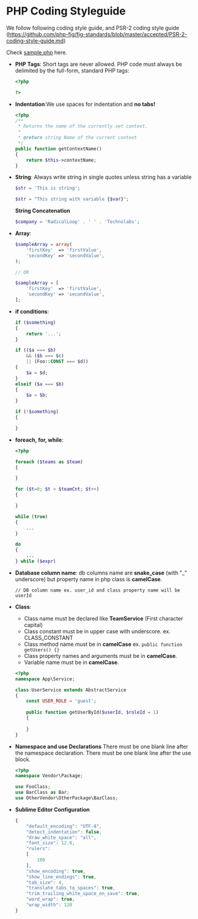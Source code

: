 # PHP Coding Styleguide

We follow following coding style guide, and PSR-2 coding style guide (https://github.com/php-fig/fig-standards/blob/master/accepted/PSR-2-coding-style-guide.md)

Check <a href="https://github.com/radicalloop/coding-styleguide/blob/master/php/sample.php">sample.php</a> here.

- **PHP Tags**: Short tags are never allowed. PHP code must always be delimited by the full-form, standard PHP tags:

    ```php
    <?php
    
    ?>
    ```
- **Indentation**:We use spaces for indentation and **no tabs!** 
    ```php 
    <?php
    /**
     * Returns the name of the currently set context.
     *
     * @return string Name of the current context
     */
    public function getContextName()
    {
        return $this->contextName;
    }
    ```

- **String**: Always write string in single quotes unless string has a variable 
   
    ```php
    $str = 'This is string';
    
    $str = "This string with variable {$var}";
    ```
    **String Concatenation**
    
    ```php
    $company = 'RadicalLoop' . ' ' . 'Technolabs';
    ```
- **Array**: 
    
    ```php
    $sampleArray = array(
        'firstKey'  => 'firstValue',
        'secondKey' => 'secondValue',
    );
    
    // OR
    
    $sampleArray = [
        'firstKey'  => 'firstValue',
        'secondKey' => 'secondValue',
    ];
    ```
- **if conditions**:
   
    ```php
    if ($something)
    {
        return '...';
    }
    
    if (($a === $b)
        && ($b === $c)
        || (Foo::CONST === $d)) 
    {
        $a = $d;
    }
    elseif ($a === $b)
    {
        $a = $b;
    }
    
    if (!$something)
    {
    
    }
    ```
- **foreach, for, while**:
    ```php
    <?php
    
    foreach ($teams as $team)
    {
    
    }
    
    for ($t=0; $t < $teamCnt; $t++)
    {
    
    }
    
    while (true)
    {
        ...
    }
    
    do 
    {
        ...
    } while ($expr)
    ```
- **Database column name**: db columns name are **snake_case** (with "_" underscore) but property name in php class is **camelCase**.
    
    ```mysql
    // DB column name ex. user_id and class property name will be userId 
    ```
- **Class**: 
    - Class name must be declared like **TeamService** (First character capital)
    - Class constant must be in upper case with underscore. ex. CLASS_CONSTANT
    - Class method name must be in **camelCase** ex. ``` public function getUsers() {} ```
    - Class property names and arguments must be in **camelCase**.
    - Variable name must be in **camelCase**.
    

    ```php 
    <?php
    namespace App\Service;
    
    class UserService extends AbstractService
    {
        const USER_ROLE = 'guest';
        
        public function getUserById($userId, $roleId = 1)
        {
        
        }
    }
    ```

- **Namespace and use Declarations**
    There must be one blank line after the namespace declaration.
    There must be one blank line after the use block.

    ```php
    <?php
    namespace Vendor\Package;
    
    use FooClass;
    use BarClass as Bar;
    use OtherVendor\OtherPackage\BazClass;
    
    ```

- **Sublime Editor Configuration**

    ```javascript
    {
        "default_encoding": "UTF-8",
        "detect_indentation": false,
        "draw_white_space": "all",
        "font_size": 12.0,
        "rulers":
        [
            100
        ],
        "show_encoding": true,
        "show_line_endings": true,
        "tab_size": 4,
        "translate_tabs_to_spaces": true,
        "trim_trailing_white_space_on_save": true,
        "word_wrap": true,
        "wrap_width": 120
    }
    ```

